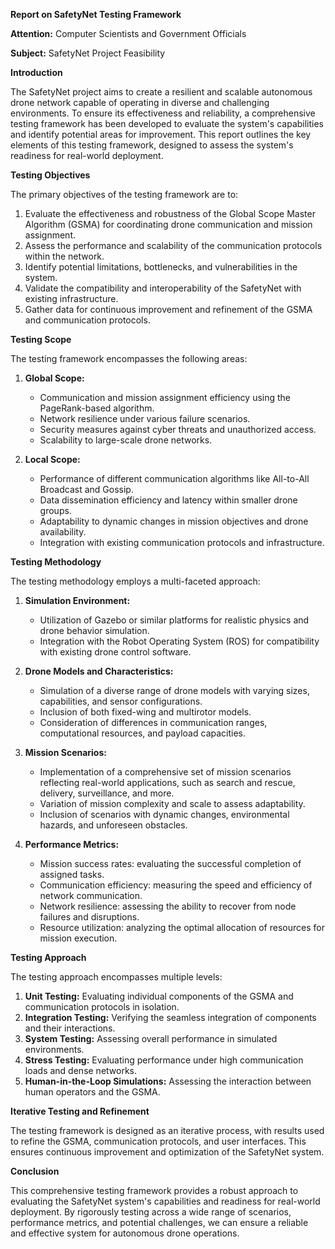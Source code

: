  **Report on SafetyNet Testing Framework**

**Attention:** Computer Scientists and Government Officials 

**Subject:** SafetyNet Project Feasibility

**Introduction**

The SafetyNet project aims to create a resilient and scalable autonomous drone network capable of operating in diverse and challenging environments. To ensure its effectiveness and reliability, a comprehensive testing framework has been developed to evaluate the system's capabilities and identify potential areas for improvement. This report outlines the key elements of this testing framework, designed to assess the system's readiness for real-world deployment.

**Testing Objectives**

The primary objectives of the testing framework are to:

1. Evaluate the effectiveness and robustness of the Global Scope Master Algorithm (GSMA) for coordinating drone communication and mission assignment.
2. Assess the performance and scalability of the communication protocols within the network.
3. Identify potential limitations, bottlenecks, and vulnerabilities in the system.
4. Validate the compatibility and interoperability of the SafetyNet with existing infrastructure.
5. Gather data for continuous improvement and refinement of the GSMA and communication protocols.

**Testing Scope**

The testing framework encompasses the following areas:

1. **Global Scope:**
   - Communication and mission assignment efficiency using the PageRank-based algorithm.
   - Network resilience under various failure scenarios.
   - Security measures against cyber threats and unauthorized access.
   - Scalability to large-scale drone networks.

2. **Local Scope:**
   - Performance of different communication algorithms like All-to-All Broadcast and Gossip.
   - Data dissemination efficiency and latency within smaller drone groups.
   - Adaptability to dynamic changes in mission objectives and drone availability.
   - Integration with existing communication protocols and infrastructure.

**Testing Methodology**

The testing methodology employs a multi-faceted approach:

1. **Simulation Environment:**
   - Utilization of Gazebo or similar platforms for realistic physics and drone behavior simulation.
   - Integration with the Robot Operating System (ROS) for compatibility with existing drone control software.

2. **Drone Models and Characteristics:**
   - Simulation of a diverse range of drone models with varying sizes, capabilities, and sensor configurations.
   - Inclusion of both fixed-wing and multirotor models.
   - Consideration of differences in communication ranges, computational resources, and payload capacities.

3. **Mission Scenarios:**
   - Implementation of a comprehensive set of mission scenarios reflecting real-world applications, such as search and rescue, delivery, surveillance, and more.
   - Variation of mission complexity and scale to assess adaptability.
   - Inclusion of scenarios with dynamic changes, environmental hazards, and unforeseen obstacles.

4. **Performance Metrics:**
   - Mission success rates: evaluating the successful completion of assigned tasks.
   - Communication efficiency: measuring the speed and efficiency of network communication.
   - Network resilience: assessing the ability to recover from node failures and disruptions.
   - Resource utilization: analyzing the optimal allocation of resources for mission execution.

**Testing Approach**

The testing approach encompasses multiple levels:

1. **Unit Testing:** Evaluating individual components of the GSMA and communication protocols in isolation.
2. **Integration Testing:** Verifying the seamless integration of components and their interactions.
3. **System Testing:** Assessing overall performance in simulated environments.
4. **Stress Testing:** Evaluating performance under high communication loads and dense networks.
5. **Human-in-the-Loop Simulations:** Assessing the interaction between human operators and the GSMA.

**Iterative Testing and Refinement**

The testing framework is designed as an iterative process, with results used to refine the GSMA, communication protocols, and user interfaces. This ensures continuous improvement and optimization of the SafetyNet system.

**Conclusion**

This comprehensive testing framework provides a robust approach to evaluating the SafetyNet system's capabilities and readiness for real-world deployment. By rigorously testing across a wide range of scenarios, performance metrics, and potential challenges, we can ensure a reliable and effective system for autonomous drone operations.
